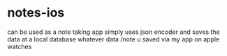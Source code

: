 # notes-ios
can be used as a note taking app simply uses json encoder and saves the data at a local database whatever data /note u saved via my app on apple watches
